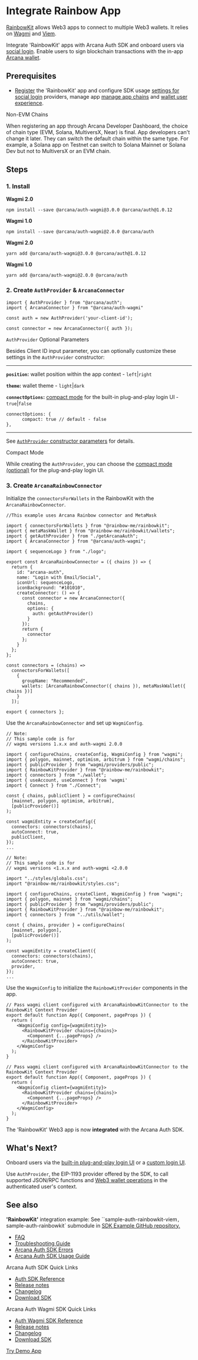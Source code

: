 # Integrate Rainbow App

[RainbowKit](https://www.rainbowkit.com/) allows Web3 apps to connect to multiple Web3 wallets. It relies on [Wagmi](https://wagmi.sh/) and [Viem](https://viem.sh/).

Integrate 'RainbowKit' apps with Arcana Auth SDK and onboard users via [social login](../../../concepts/social-login/). Enable users to sign blockchain transactions with the in-app [Arcana wallet](../../../concepts/anwallet/).

## Prerequisites

- [Register](../../../setup/config-auth/register-app/) the 'RainbowKit' app and configure SDK usage [settings for social login](../../../setup/) providers, manage app [manage app chains](../../../setup/config-wallet-chains/) and [wallet user experience](../../../setup/config-wallet/).

Non-EVM Chains

When registering an app through Arcana Developer Dashboard, the choice of chain type (EVM, Solana, MultiversX, Near) is final. App developers can't change it later. They can switch the default chain within the same type. For example, a Solana app on Testnet can switch to Solana Mainnet or Solana Dev but not to MultiversX or an EVM chain.

## Steps

### 1. Install

**Wagmi 2.0**

```
npm install --save @arcana/auth-wagmi@3.0.0 @arcana/auth@1.0.12

```

**Wagmi 1.0**

```
npm install --save @arcana/auth-wagmi@2.0.0 @arcana/auth

```

**Wagmi 2.0**

```
yarn add @arcana/auth-wagmi@3.0.0 @arcana/auth@1.0.12

```

**Wagmi 1.0**

```
yarn add @arcana/auth-wagmi@2.0.0 @arcana/auth

```

### 2. Create `AuthProvider` & `ArcanaConnector`

```
import { AuthProvider } from "@arcana/auth";
import { ArcanaConnector } from "@arcana/auth-wagmi"

const auth = new AuthProvider('your-client-id');

const connector = new ArcanaConnector({ auth });

```

`AuthProvider` Optional Parameters

Besides Client ID input parameter, you can optionally customize these settings in the `AuthProvider` constructor:

______________________________________________________________________

**`position`:** wallet position within the app context - `left`|`right`

**`theme`:** wallet theme - `light`|`dark`

**`connectOptions`:** [compact mode](../../../concepts/plug-and-play-auth/#compact-modal) for the built-in plug-and-play login UI - `true`|`false`

```
connectOptions: {
      compact: true // default - false
},

```

______________________________________________________________________

See [`AuthProvider` constructor parameters](https://authsdk-ref-guide.netlify.app/interfaces/constructorparams) for details.

Compact Mode

While creating the `AuthProvider`, you can choose the [compact mode (optional)](../../../concepts/plug-and-play-auth/#compact-modal) for the plug-and-play login UI.

### 3. Create `ArcanaRainbowConnector`

Initialize the `connectorsForWallets` in the RainbowKit with the `ArcanaRainbowConnector`.

```
//This example uses Arcana Rainbow connector and MetaMask

import { connectorsForWallets } from "@rainbow-me/rainbowkit";
import { metaMaskWallet } from "@rainbow-me/rainbowkit/wallets";
import { getAuthProvider } from "./getArcanaAuth";
import { ArcanaConnector } from "@arcana/auth-wagmi";

import { sequenceLogo } from "./logo";

export const ArcanaRainbowConnector = ({ chains }) => {
  return {
    id: "arcana-auth",
    name: "Login with Email/Social",
    iconUrl: sequenceLogo,
    iconBackground: "#101010",
    createConnector: () => {
      const connector = new ArcanaConnector({
        chains,
        options: {
          auth: getAuthProvider()
        }
      });
      return {
        connector
      };
    }
  };
};

const connectors = (chains) =>
  connectorsForWallets([
    {
      groupName: "Recommended",
      wallets: [ArcanaRainbowConnector({ chains }), metaMaskWallet({ chains })]
    }
  ]);

export { connectors };

```

Use the `ArcanaRainbowConnector` and set up `WagmiConfig`.

```
// Note:  
// This sample code is for 
// wagmi versions 1.x.x and auth-wagmi 2.0.0

import { configureChains, createConfig, WagmiConfig } from "wagmi";
import { polygon, mainnet, optimism, arbitrum } from "wagmi/chains";
import { publicProvider } from "wagmi/providers/public";
import { RainbowKitProvider } from "@rainbow-me/rainbowkit";
import { connectors } from "./wallet";
import { useAccount, useConnect } from 'wagmi'
import { Connect } from "./Connect";

const { chains, publicClient } = configureChains(
  [mainnet, polygon, optimism, arbitrum],
  [publicProvider()]
);

const wagmiEntity = createConfig({
  connectors: connectors(chains),
  autoConnect: true,
  publicClient,
});
...

```

```
// Note:  
// This sample code is for 
// wagmi versions <1.x.x and auth-wagmi <2.0.0

import "../styles/globals.css";
import "@rainbow-me/rainbowkit/styles.css";

import { configureChains, createClient, WagmiConfig } from "wagmi";
import { polygon, mainnet } from "wagmi/chains";
import { publicProvider } from "wagmi/providers/public";
import { RainbowKitProvider } from "@rainbow-me/rainbowkit";
import { connectors } from "../utils/wallet";

const { chains, provider } = configureChains(
  [mainnet, polygon],
  [publicProvider()]
);

const wagmiEntity = createClient({
  connectors: connectors(chains),
  autoConnect: true,
  provider,
});
...

```

Use the `WagmiConfig` to initialize the `RainbowKitProvider` components in the app.

```
// Pass wagmi client configured with ArcanaRainbowKitConnector to the RainbowKit Context Provider
export default function App({ Component, pageProps }) {
  return (
    <WagmiConfig config={wagmiEntity}>
      <RainbowKitProvider chains={chains}>
        <Component {...pageProps} />
      </RainbowKitProvider>
    </WagmiConfig>
  );
}

```

```
// Pass wagmi client configured with ArcanaRainbowKitConnector to the RainbowKit Context Provider
export default function App({ Component, pageProps }) {
  return (
    <WagmiConfig client={wagmiEntity}>
      <RainbowKitProvider chains={chains}>
        <Component {...pageProps} />
      </RainbowKitProvider>
    </WagmiConfig>
  );
}

```

The 'RainbowKit' Web3 app is now **integrated** with the Arcana Auth SDK.

## What's Next?

Onboard users via the [built-in plug-and-play login UI](../../onboard/rainbow/rainbow-pnp-ui/) or a [custom login UI](../../onboard/rainbow/rainbow-custom-ui/).

Use `AuthProvider`, the EIP-1193 provider offered by the SDK, to call supported JSON/RPC functions and [Web3 wallet operations](../../web3-ops/evm/) in the authenticated user's context.

## See also

**'RainbowKit'** integration example: See \`\`sample-auth-rainbowkit-viem`, `sample-auth-rainbowkit\` submodule in [SDK Example GitHub repository.](https://github.com/arcana-network/auth-examples)

- [FAQ](../../../faq/faq-gen/)
- [Troubleshooting Guide](../../../troubleshooting/)
- [Arcana Auth SDK Errors](../../auth-error-msg/)
- [Arcana Auth SDK Usage Guide](../../auth-usage-guide/)

Arcana Auth SDK Quick Links

- [Auth SDK Reference](https://authsdk-ref-guide.netlify.app/)
- [Release notes](../../../relnotes/latest-auth-release-note/)
- [Changelog](https://github.com/arcana-network/auth/releases)
- [Download SDK](https://www.npmjs.com/package/@arcana/auth)

Arcana Auth Wagmi SDK Quick Links

- [Auth Wagmi SDK Reference](https://deploy-preview-28--wagmi-authsdk-ref-guide.netlify.app/)
- [Release notes](../../../relnotes/latest-auth-release-note/)
- [Changelog](https://github.com/arcana-network/auth-wagmi/releases)
- [Download SDK](https://www.npmjs.com/package/@arcana/auth-wagmi)

[Try Demo App](https://demo.arcana.network)

